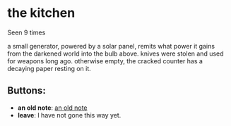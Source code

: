 # the kitchen

Seen 9 times

a small generator, powered by a solar panel, remits what power it gains from the darkened world into the bulb above. knives were stolen and used for weapons long ago. otherwise empty, the cracked counter has a decaying paper resting on it.

## Buttons:

- **an old note**: [an old note](an-old-note-N4em7z0.md)
- **leave**: I have not gone this way yet.
